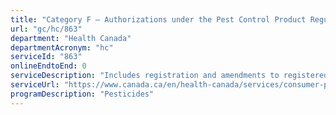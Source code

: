 ```yaml
---
title: "Category F – Authorizations under the Pest Control Product Regulations"
url: "gc/hc/863"
department: "Health Canada"
departmentAcronym: "hc"
serviceId: "863"
onlineEndtoEnd: 0
serviceDescription: "Includes registration and amendments to registered pest control products via notification. (PMRA)"
serviceUrl: "https://www.canada.ca/en/health-canada/services/consumer-product-safety/pesticides-pest-management/registrants-applicants.html"
programDescription: "Pesticides"
---
```

